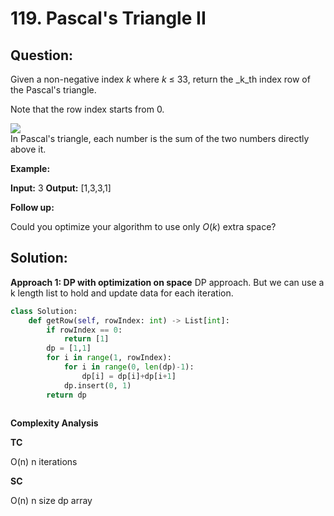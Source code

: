 
  

# 119. Pascal's Triangle II

  

  

## Question:


Given a non-negative index  _k_ where  _k_  ≤ 33, return the  _k_th index row of the Pascal's triangle.

Note that the row index starts from 0.

![](https://upload.wikimedia.org/wikipedia/commons/0/0d/PascalTriangleAnimated2.gif)  
In Pascal's triangle, each number is the sum of the two numbers directly above it.

**Example:**

**Input:** 3
**Output:** [1,3,3,1]

**Follow up:**

Could you optimize your algorithm to use only  _O_(_k_) extra space?
## Solution:
**Approach 1: DP with  optimization on space**
DP approach. But we can use a k length list to hold and update data for each iteration.
```python
class Solution:
    def getRow(self, rowIndex: int) -> List[int]:
        if rowIndex == 0:
            return [1]
        dp = [1,1]
        for i in range(1, rowIndex):
            for i in range(0, len(dp)-1):
                dp[i] = dp[i]+dp[i+1]
            dp.insert(0, 1)
        return dp
            
```

**Complexity Analysis**

**TC**

O(n) n iterations

**SC**

O(n) n size dp array
